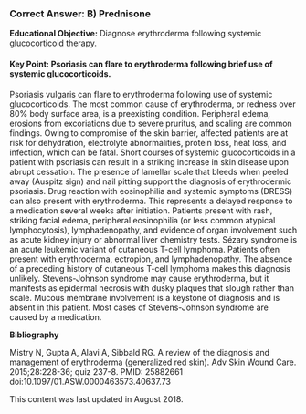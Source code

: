 
### Correct Answer: B) Prednisone 

**Educational Objective:** Diagnose erythroderma following systemic glucocorticoid therapy.

#### **Key Point:** Psoriasis can flare to erythroderma following brief use of systemic glucocorticoids.

Psoriasis vulgaris can flare to erythroderma following use of systemic glucocorticoids. The most common cause of erythroderma, or redness over 80% body surface area, is a preexisting condition. Peripheral edema, erosions from excoriations due to severe pruritus, and scaling are common findings. Owing to compromise of the skin barrier, affected patients are at risk for dehydration, electrolyte abnormalities, protein loss, heat loss, and infection, which can be fatal. Short courses of systemic glucocorticoids in a patient with psoriasis can result in a striking increase in skin disease upon abrupt cessation. The presence of lamellar scale that bleeds when peeled away (Auspitz sign) and nail pitting support the diagnosis of erythrodermic psoriasis.
Drug reaction with eosinophilia and systemic symptoms (DRESS) can also present with erythroderma. This represents a delayed response to a medication several weeks after initiation. Patients present with rash, striking facial edema, peripheral eosinophilia (or less common atypical lymphocytosis), lymphadenopathy, and evidence of organ involvement such as acute kidney injury or abnormal liver chemistry tests.
Sézary syndrome is an acute leukemic variant of cutaneous T-cell lymphoma. Patients often present with erythroderma, ectropion, and lymphadenopathy. The absence of a preceding history of cutaneous T-cell lymphoma makes this diagnosis unlikely.
Stevens-Johnson syndrome may cause erythroderma, but it manifests as epidermal necrosis with dusky plaques that slough rather than scale. Mucous membrane involvement is a keystone of diagnosis and is absent in this patient. Most cases of Stevens-Johnson syndrome are caused by a medication.

**Bibliography**

Mistry N, Gupta A, Alavi A, Sibbald RG. A review of the diagnosis and management of erythroderma (generalized red skin). Adv Skin Wound Care. 2015;28:228-36; quiz 237-8. PMID: 25882661 doi:10.1097/01.ASW.0000463573.40637.73

This content was last updated in August 2018.